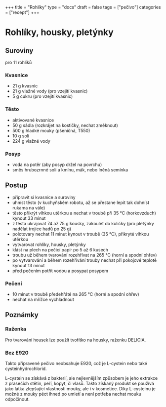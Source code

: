 +++
title = "Rohlíky"
type = "docs"
draft = false
tags = ["pečivo"]
categories = ["recept"]
+++

# Rohlíky, housky, pletýnky

## Suroviny

pro 11 rohlíků

### Kvasnice

- 21 g kvasnic
- 21 g vlažné vody (pro vzejití kvasnic)
- 5 g cukru (pro vzejití kvasnic)

### Těsto

- aktivované kvasnice
- 50 g sádla (rozkrájet na kostičky, nechat změknout)
- 500 g hladké mouky (pšeničná, T550)
- 10 g soli
- 224 g vlažné vody

### Posyp

- voda na potěr (aby posyp držel na povrchu)
- směs hrubozrnné soli a kmínu, mák, nebo lněná semínka

## Postup

- připravit si kvasnice a suroviny
- uhníst těsto (v kuchyňském robotu, až se přestane lepit tak dohníst rukama na vále)
- těsto přikrýt vlhkou utěrkou a nechat v troubě při 35 °C (horkovzduch) kynout 33 minut
- z těsta ukrajovat 74 až 75 g kousky, zakoulet do kuličky (pro pletýnky nadělat trojice hadů po 25 g)
- polotovary nechat 11 minut kynout v troubě (35 °C), přikryté vlhkou utěrkou
- vytvarovat rohlíky, housky, pletýnky
- klást na plech na pečicí papír po 5 až 6 kusech
- troubu už během tvarování rozehřívat na 265 °C (horní a spodní ohřev)
- po vytvarování a během rozehřívání trouby nechat při pokojové teplotě kynout 13 minut
- před pečením potřít vodou a posypat posypem

### Pečení

- 10 minut v troubě předehřáté na 265 °C (horní a spodní ohřev)
- nechat na mřížce vychladnout

## Poznámky

### Raženka

Pro tvarování housek lze použít tvořítko na housky, raženku DELICIA.

### Bez E920

Takto připravené pečivo neobsahuje E920, což je L-cystein nebo také cysteinhydrochlorid.

L-cystein se získává z bakterií, ale nejlevnějším způsobem je jeho extrakce z prasečích stětin, peří, kopyt, či vlasů.
Takto získaný produkt se používá jako látka zlepšující vlastnosti mouky, ale i v kosmetice.
Díky L-cysteinu je možné z mouky péct ihned po umletí a není potřeba nechat mouku odpočinout.
